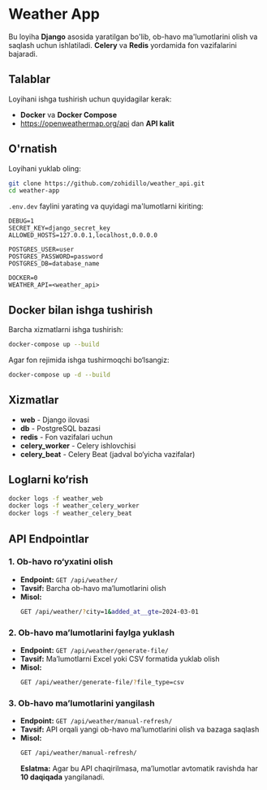 # Weather App

Bu loyiha **Django** asosida yaratilgan bo'lib, ob-havo ma'lumotlarini olish va saqlash uchun ishlatiladi. **Celery** va **Redis** yordamida fon vazifalarini bajaradi.

## Talablar

Loyihani ishga tushirish uchun quyidagilar kerak:

- **Docker** va **Docker Compose**
- https://openweathermap.org/api dan **API kalit**

## O'rnatish

Loyihani yuklab oling:

```bash
git clone https://github.com/zohidillo/weather_api.git
cd weather-app
```

`.env.dev` faylini yarating va quyidagi ma'lumotlarni kiriting:

```env
DEBUG=1
SECRET_KEY=django_secret_key
ALLOWED_HOSTS=127.0.0.1,localhost,0.0.0.0

POSTGRES_USER=user
POSTGRES_PASSWORD=password
POSTGRES_DB=database_name

DOCKER=0
WEATHER_API=<weather_api>
```

## Docker bilan ishga tushirish

Barcha xizmatlarni ishga tushirish:

```bash
docker-compose up --build
```

Agar fon rejimida ishga tushirmoqchi bo‘lsangiz:

```bash
docker-compose up -d --build
```

## Xizmatlar

- **web** - Django ilovasi
- **db** - PostgreSQL bazasi
- **redis** - Fon vazifalari uchun
- **celery_worker** - Celery ishlovchisi
- **celery_beat** - Celery Beat (jadval bo‘yicha vazifalar)

## Loglarni ko‘rish

```bash
docker logs -f weather_web
docker logs -f weather_celery_worker
docker logs -f weather_celery_beat
```

## API Endpointlar

### 1. Ob-havo ro‘yxatini olish

- **Endpoint:** `GET /api/weather/`
- **Tavsif:** Barcha ob-havo ma’lumotlarini olish
- **Misol:**
  ```bash
  GET /api/weather/?city=1&added_at__gte=2024-03-01
  ```

### 2. Ob-havo ma’lumotlarini faylga yuklash

- **Endpoint:** `GET /api/weather/generate-file/`
- **Tavsif:** Ma’lumotlarni Excel yoki CSV formatida yuklab olish
- **Misol:**
  ```bash
  GET /api/weather/generate-file/?file_type=csv
  ```

### 3. Ob-havo ma’lumotlarini yangilash

- **Endpoint:** `GET /api/weather/manual-refresh/`
- **Tavsif:** API orqali yangi ob-havo ma’lumotlarini olish va bazaga saqlash
- **Misol:**
  ```bash
  GET /api/weather/manual-refresh/
  ```
  **Eslatma:** Agar bu API chaqirilmasa, ma’lumotlar avtomatik ravishda har **10 daqiqada** yangilanadi.

